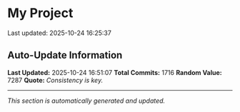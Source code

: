 # My Project


Last updated: 2025-10-24 16:25:37



























































































































































































































































































































































































































































































































































































































































































































































































































































































































































































































































































































































































































































































































































































































































































































































































































































































































































































































































































































































































































































































































































































## Auto-Update Information

**Last Updated:** 2025-10-24 16:51:07
**Total Commits:** 1716
**Random Value:** 7287
**Quote:** _Consistency is key._

---
_This section is automatically generated and updated._